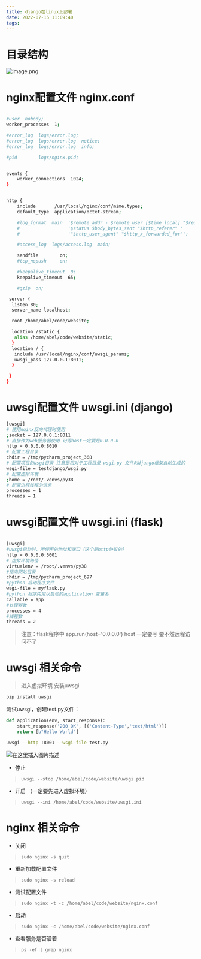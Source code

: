 ```yaml
---
title: django在linux上部署
date: 2022-07-15 11:09:40
tags:
---
```

# 目录结构

![image.png](https://img-blog.csdnimg.cn/img_convert/2f277d5945adca259fae6a5c175f08e3.png)

# nginx配置文件 nginx.conf

```bash

#user  nobody;
worker_processes  1;

#error_log  logs/error.log;
#error_log  logs/error.log  notice;
#error_log  logs/error.log  info;

#pid        logs/nginx.pid;


events {
    worker_connections  1024;
}


http {
    include       /usr/local/nginx/conf/mime.types;
    default_type  application/octet-stream;

    #log_format  main  '$remote_addr - $remote_user [$time_local] "$request" '
    #                  '$status $body_bytes_sent "$http_referer" '
    #                  '"$http_user_agent" "$http_x_forwarded_for"';

    #access_log  logs/access.log  main;

    sendfile        on;
    #tcp_nopush     on;

    #keepalive_timeout  0;
    keepalive_timeout  65;

    #gzip  on;

 server {
  listen 80;
  server_name localhost;

  root /home/abel/code/website;

  location /static {
   alias /home/abel/code/website/static;
  }
  location / {
   include /usr/local/nginx/conf/uwsgi_params;
   uwsgi_pass 127.0.0.1:8011;
  }

 }
}

```

# uwsgi配置文件  uwsgi.ini   (django)

```bash
[uwsgi]
# 使用nginx反向代理时使用
;socket = 127.0.0.1:8011
# 直接作为web服务器使用 记得host一定要是0.0.0.0
http = 0.0.0.0:8010
# 配置工程目录
chdir = /tmp/pycharm_project_368
# 配置项目的wsgi目录 注意是相对于工程目录 wsgi.py 文件时django框架自动生成的
wsgi-file = testdjango/wsgi.py
# 配置虚拟环境
;home = /root/.venvs/py38
# 配置进程线程的信息
processes = 1
threads = 1
```

# uwsgi配置文件  uwsgi.ini   (flask)

~~~bash

[uwsgi]
#uwsgi启动时，所使用的地址和端口（这个是http协议的）
http = 0.0.0.0:5001
# 虚拟环境路径
virtualenv = /root/.venvs/py38
#指向网站目录
chdir = /tmp/pycharm_project_697
#python 启动程序文件
wsgi-file = myflask.py
#python 程序内用以启动的application 变量名
callable = app
#处理器数
processes = 4
#线程数
threads = 2

~~~

> 注意：flask程序中  app.run(host='0.0.0.0')     host 一定要写 要不然远程访问不了

# uwsgi 相关命令

> 进入虚拟环境 安装uwsgi

~~~bash
pip install uwsgi
~~~

测试uwsgi，创建test.py文件：

~~~python
def application(env, start_response):
    start_response('200 OK', [('Content-Type','text/html')])
    return [b"Hello World"]
~~~

~~~bash
uwsgi --http :8001 --wsgi-file test.py
~~~

![在这里插入图片描述](https://img-blog.csdnimg.cn/20200928084241176.png?x-oss-process=image/watermark,type_ZmFuZ3poZW5naGVpdGk,shadow_10,text_aHR0cHM6Ly9ibG9nLmNzZG4ubmV0L2FiZWxyb3g=,size_16,color_FFFFFF,t_70#pic_center)

- 停止

> `uwsgi --stop /home/abel/code/website/uwsgi.pid`

- 开启 （一定要先进入虚拟环境）

> `uwsgi --ini /home/abel/code/website/uwsgi.ini`

# nginx 相关命令

- 关闭

> `sudo nginx -s quit`

- 重新加载配置文件

> `sudo nginx -s reload`

- 测试配置文件

> `sudo nginx -t -c /home/abel/code/website/nginx.conf`

- 启动

> `sudo nginx -c /home/abel/code/website/nginx.conf`

- 查看服务是否活着

> `ps -ef | grep nginx`
